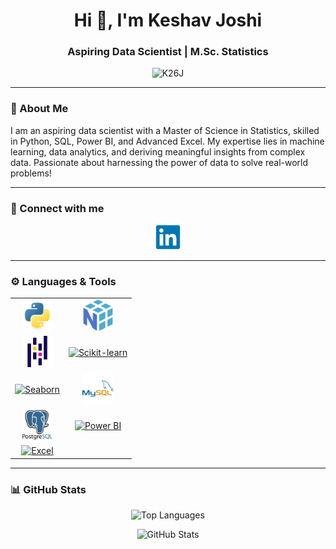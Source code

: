 <h1 align="center">Hi 👋, I'm Keshav Joshi</h1>
<h3 align="center">Aspiring Data Scientist | M.Sc. Statistics</h3>

<p align="center">
  <img src="https://komarev.com/ghpvc/?username=K26J&label=Profile%20views&color=0e75b6&style=flat" alt="K26J" />
</p>

---

### 🚀 About Me  
I am an aspiring data scientist with a Master of Science in Statistics, skilled in Python, SQL, Power BI, and Advanced Excel. My expertise lies in machine learning, data analytics, and deriving meaningful insights from complex data. Passionate about harnessing the power of data to solve real-world problems!

---

### 🔗 Connect with me  
<p align="center">
  <a href="https://www.linkedin.com/in/keshav-m-joshi/" target="_blank">
    <img src="https://raw.githubusercontent.com/devicons/devicon/master/icons/linkedin/linkedin-original.svg" alt="LinkedIn" width="40" height="40"/>
  </a>
</p>

---

### ⚙️ Languages & Tools  
<p align="center">
  <table>
    <tr>
      <td align="center">
        <a href="https://www.python.org/" target="_blank">
          <img src="https://raw.githubusercontent.com/devicons/devicon/master/icons/python/python-original.svg" alt="Python" width="50" height="50"/>
        </a>
      </td>
      <td align="center">
        <a href="https://numpy.org/" target="_blank">
          <img src="https://raw.githubusercontent.com/devicons/devicon/master/icons/numpy/numpy-original.svg" alt="NumPy" width="50" height="50"/>
        </a>
      </td>
    </tr>
    <tr>
      <td align="center">
        <a href="https://pandas.pydata.org/" target="_blank">
          <img src="https://raw.githubusercontent.com/devicons/devicon/master/icons/pandas/pandas-original.svg" alt="Pandas" width="50" height="50"/>
        </a>
      </td>
      <td align="center">
        <a href="https://scikit-learn.org/" target="_blank">
          <img src="https://upload.wikimedia.org/wikipedia/commons/0/05/Scikit_learn_logo_small.svg" alt="Scikit-learn" width="50" height="50"/>
        </a>
      </td>
    </tr>
    <tr>
      <td align="center">
        <a href="https://seaborn.pydata.org/" target="_blank">
          <img src="https://seaborn.pydata.org/_images/logo-mark-lightbg.svg" alt="Seaborn" width="50" height="50"/>
        </a>
      </td>
      <td align="center">
        <a href="https://www.mysql.com/" target="_blank">
          <img src="https://raw.githubusercontent.com/devicons/devicon/master/icons/mysql/mysql-original-wordmark.svg" alt="MySQL" width="50" height="50"/>
        </a>
      </td>
    </tr>
    <tr>
      <td align="center">
        <a href="https://www.postgresql.org/" target="_blank">
          <img src="https://raw.githubusercontent.com/devicons/devicon/master/icons/postgresql/postgresql-original-wordmark.svg" alt="PostgreSQL" width="50" height="50"/>
        </a>
      </td>
      <td align="center">
        <a href="https://powerbi.microsoft.com/" target="_blank">
          <img src="https://cdn.freelogovectors.net/wp-content/uploads/2023/11/power-bi-logo-freelogovectors.net_.png" alt="Power BI" width="50" height="50"/>
        </a>
      </td>
    </tr>
    <tr>
      <td align="center">
        <a href="https://www.microsoft.com/en-us/microsoft-365/excel" target="_blank">
          <img src="https://cdn.shopify.com/s/files/1/0090/2125/9831/collections/Microsoft_Office_Excel.png?v=1705563348" alt="Excel" width="50" height="50"/>
        </a>
      </td>
    </tr>
  </table>
</p>

---

### 📊 GitHub Stats  
<p align="center">
  <img src="https://github-readme-stats.vercel.app/api/top-langs?username=K26J&show_icons=true&locale=en&layout=compact&size_weight=0.5" alt="Top Languages" />
</p>

<p align="center">
  <img src="https://github-readme-stats.vercel.app/api?username=K26J&show_icons=true&locale=en&size_weight=0.5" alt="GitHub Stats" />
</p>

